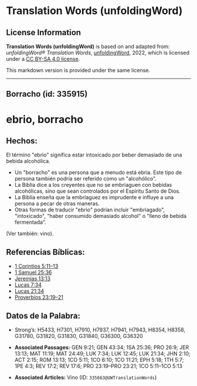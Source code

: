 # Translation Words (unfoldingWord)

## License Information

**Translation Words (unfoldingWord)** is based on and adapted from: _unfoldingWord® Translation Words_, [unfoldingWord](https://unfoldingword.org/utw), 2022, which is licensed under a [CC BY-SA 4.0 license](https://creativecommons.org/licenses/by-sa/4.0/legalcode.en).

This markdown version is provided under the same license.



--------------------------------

## Borracho (id: 335915)

ebrio, borracho
===============

Hechos:
-------

El término "ebrio" significa estar intoxicado por beber demasiado de una bebida alcohólica.

* Un "borracho" es una persona que a menudo está ebria. Este tipo de persona también podría ser referido como un "alcohólico".
* La Biblia dice a los creyentes que no se embriaguen con bebidas alcohólicas, sino que sean controlados por el Espíritu Santo de Dios.
* La Biblia enseña que la embriaguez es imprudente e influye a una persona a pecar de otras maneras.
* Otras formas de traducir "ebrio" podrían incluir "embriagado", "intoxicado", "haber consumido demasiado alcohol" o "lleno de bebida fermentada".

(Ver también: vino).

Referencias Bíblicas:
---------------------

* [1 Corintios 5:11–13](https://ref.ly/1Cor5:11-1Cor5:13)
* [1 Samuel 25:36](https://ref.ly/1Sam25:36)
* [Jeremías 13:13](https://ref.ly/Jer13:13)
* [Lucas 7:34](https://ref.ly/Luke7:34)
* [Lucas 21:34](https://ref.ly/Luke21:34)
* [Proverbios 23:19–21](https://ref.ly/Prov23:19-Prov23:21)

Datos de la Palabra:
--------------------

* Strong’s: H5433, H7301, H7910, H7937, H7941, H7943, H8354, H8358, G31780, G31820, G31830, G31840, G36300, G36320

* **Associated Passages:** GEN 9:21; GEN 43:34; 1SA 25:36; PRO 26:9; JER 13:13; MAT 11:19; MAT 24:49; LUK 7:34; LUK 12:45; LUK 21:34; JHN 2:10; ACT 2:15; ROM 13:13; 1CO 5:11; 1CO 6:10; 1CO 11:21; EPH 5:18; 1TH 5:7; 1PE 4:3; REV 17:2; REV 17:6; PRO 23:19–PRO 23:21; 1CO 5:11–1CO 5:13
* **Associated Articles:** Vino (ID: `335663@UWTranslationWords`)

